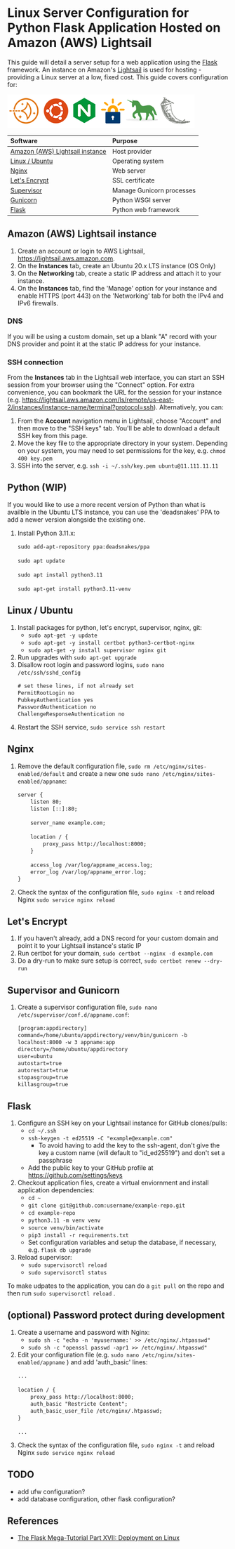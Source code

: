 
# Linux Server Configuration for Python Flask Application Hosted on Amazon (AWS) Lightsail

This guide will detail a server setup for a web application using the [Flask](https://flask.palletsprojects.com/en/2.2.x/) framework. An instance on Amazon's [Lightsail](https://aws.amazon.com/lightsail/) is used for hosting - providing a Linux server at a low, fixed cost. This guide covers configuration for:

![](logos.png)

| Software                                                           | Purpose                        |
| :----------------------------------------------------------------- | :----------------------------- |
| [Amazon (AWS) Lightsail instance](#amazon-aws-lightsail-instance)  | Host provider                  |
| [Linux / Ubuntu](#linux--ubuntu)                                   | Operating system               |
| [Nginx](#nginx)                                                    | Web server                     |
| [Let's Encrypt](#lets-encrypt)                                     | SSL certificate                |
| [Supervisor](#supervisor-and-gunicorn)                             | Manage Gunicorn processes      |
| [Gunicorn](#supervisor-and-gunicorn)                               | Python WSGI server             |
| [Flask](#flask)                                                    | Python web framework           |

## Amazon (AWS) Lightsail instance

1. Create an account or login to AWS Lightsail, https://lightsail.aws.amazon.com.
2. On the **Instances** tab, create an Ubuntu 20.x LTS instance (OS Only)
3. On the **Networking** tab, create a static IP address and attach it to your instance.
4. On the **Instances** tab, find the 'Manage' option for your instance and enable HTTPS (port 443) on the 'Networking' tab for both the IPv4 and IPv6 firewalls.

### DNS

If you will be using a custom domain, set up a blank "A" record with your DNS provider and point it at the static IP address for your instance.

### SSH connection

From the **Instances** tab in the Lightsail web interface, you can start an SSH session from your browser using the "Connect" option. For extra convenience, you can bookmark the URL for the session for your instance (e.g. https://lightsail.aws.amazon.com/ls/remote/us-east-2/instances/instance-name/terminal?protocol=ssh). Alternatively, you can:

1. From the **Account** navigation menu in Lightsail, choose "Account" and then move to the "SSH keys" tab. You'll be able to download a default SSH key from this page.
2. Move the key file to the appropriate directory in your system. Depending on your system, you may need to set permissions for the key, e.g. `chmod 400 key.pem` 
3. SSH into the server, e.g. `ssh -i ~/.ssh/key.pem ubuntu@11.111.11.11`

## Python (WIP)

If you would like to use a more recent version of Python than what is availble in the Ubuntu LTS instance, you can use the 'deadsnakes' PPA to add a newer version alongside the existing one.

1. Install Python 3.11.x:
    ```
    sudo add-apt-repository ppa:deadsnakes/ppa

    sudo apt update

    sudo apt install python3.11
    
    sudo apt-get install python3.11-venv
    ```

## Linux / Ubuntu

1. Install packages for python, let's encrypt, supervisor, nginx, git:
    - `sudo apt-get -y update`
    - `sudo apt-get -y install certbot python3-certbot-nginx`
    - `sudo apt-get -y install supervisor nginx git`
2. Run upgrades with `sudo apt-get upgrade`
3. Disallow root login and password logins, `sudo nano /etc/ssh/sshd_config`
    ```
    # set these lines, if not already set
    PermitRootLogin no
    PubkeyAuthentication yes
    PasswordAuthentication no
    ChallengeResponseAuthentication no
    ```
4. Restart the SSH service, `sudo service ssh restart`

## Nginx

1. Remove the default configuration file, `sudo rm /etc/nginx/sites-enabled/default` and create a new one `sudo nano /etc/nginx/sites-enabled/appname`:
    ```
    server {
        listen 80;
        listen [::]:80;

        server_name example.com;

        location / {
            proxy_pass http://localhost:8000;
        }

        access_log /var/log/appname_access.log;
        error_log /var/log/appname_error.log;
    }
    ```
2. Check the syntax of the configuration file, `sudo nginx -t` and reload Nginx `sudo service nginx reload`

## Let's Encrypt

1. If you haven't already, add a DNS record for your custom domain and point it to your Lightsail instance's static IP
2. Run certbot for your domain, `sudo certbot --nginx -d example.com`
3. Do a dry-run to make sure setup is correct, `sudo certbot renew --dry-run`

## Supervisor and Gunicorn

1. Create a supervisor configuration file, `sudo nano /etc/supervisor/conf.d/appname.conf`:
    ```
    [program:appdirectory]
    command=/home/ubuntu/appdirectory/venv/bin/gunicorn -b localhost:8000 -w 3 appname:app
    directory=/home/ubuntu/appdirectory
    user=ubuntu
    autostart=true
    autorestart=true
    stopasgroup=true
    killasgroup=true
    ```

## Flask

1. Configure an SSH key on your Lightsail instance for GitHub clones/pulls:
    - `cd ~/.ssh`
    - `ssh-keygen -t ed25519 -C "example@example.com"`
        - To avoid having to add the key to the ssh-agent, don't give the key a custom name (will default to "id_ed25519") and don't set a passphrase
    - Add the public key to your GitHub profile at https://github.com/settings/keys
2. Checkout application files, create a virtual enviornment and install application dependencies:
    - `cd ~`
    - `git clone git@github.com:username/example-repo.git`
    - `cd example-repo`
    - `python3.11 -m venv venv`
    - `source venv/bin/activate`
    - `pip3 install -r requirements.txt`
    - Set configuration variables and setup the database, if necessary, e.g. `flask db upgrade`
3. Reload supervisor:
    - `sudo supervisorctl reload`
    - `sudo supervisorctl status`
    
To make udpates to the application, you can do a `git pull` on the repo and then run `sudo supervisorctl reload` .

## (optional) Password protect during development

1. Create a username and password with Nginx:
    - `sudo sh -c "echo -n 'myusername:' >> /etc/nginx/.htpasswd"`
    - `sudo sh -c "openssl passwd -apr1 >> /etc/nginx/.htpasswd"`
2. Edit your configuration file (e.g. `sudo nano /etc/nginx/sites-enabled/appname` ) and add 'auth_basic' lines:
    ```
    ...
    
    location / {
        proxy_pass http://localhost:8000;
        auth_basic "Restricte Content";
        auth_basic_user_file /etc/nginx/.htpasswd;
    }
    
    ...
    ```
3. Check the syntax of the configuration file, `sudo nginx -t` and reload Nginx `sudo service nginx reload` 

## TODO

- add ufw configuration?
- add database configuration, other flask configuration?

## References

- [The Flask Mega-Tutorial Part XVII: Deployment on Linux](https://blog.miguelgrinberg.com/post/the-flask-mega-tutorial-part-xvii-deployment-on-linux)
